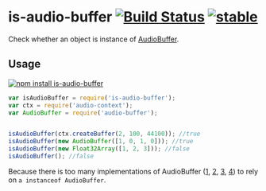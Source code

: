 # is-audio-buffer [![Build Status](https://travis-ci.org/audiojs/is-audio-buffer.svg?branch=master)](https://travis-ci.org/audiojs/is-audio-buffer) [![stable](http://badges.github.io/stability-badges/dist/stable.svg)](http://github.com/badges/stability-badges)

Check whether an object is instance of [AudioBuffer](http://webaudio.github.io/web-audio-api/#AudioBuffer).

## Usage

[![npm install is-audio-buffer](https://nodei.co/npm/is-audio-buffer.png?mini=true)](https://npmjs.org/package/is-audio-buffer/)

```js
var isAudioBuffer = require('is-audio-buffer');
var ctx = require('audio-context');
var AudioBuffer = require('audio-buffer');


isAudioBuffer(ctx.createBuffer(2, 100, 44100)); //true
isAudioBuffer(new AudioBuffer([1, 0, 1, 0])); //true
isAudioBuffer(new Float32Array([1, 2, 3])); //false
isAudioBuffer(); //false
```

Because there is too many implementations of AudioBuffer ([1](https://www.npmjs.com/package/audiobuffer), [2](https://www.npmjs.com/package/audio-buffer), [3](https://github.com/sebpiq/node-web-audio-api/blob/master/lib/AudioBuffer.js), [4](https://developer.mozilla.org/en-US/docs/Web/API/AudioBuffer)) to rely on `a instanceof AudioBuffer`.
